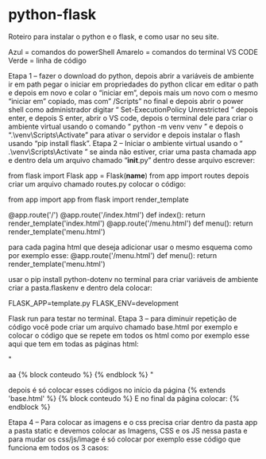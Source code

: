 # python-flask

Roteiro para instalar o python e o flask, e como usar no seu site. 

Azul = comandos do powerShell
Amarelo = comandos do terminal VS CODE
Verde = linha de código 

Etapa 1 – fazer o download do python, depois abrir a variáveis de ambiente ir em path pegar o iniciar em propriedades do python clicar em editar o path e depois em novo e colar o “iniciar em”, depois mais um novo com o mesmo “iniciar em” copiado, mas com” /Scripts” no final e depois abrir o power shell como administrador digitar “ Set-ExecutionPolicy Unrestricted ” depois enter, e depois S enter, abrir o VS code, depois o terminal dele para criar o ambiente virtual usando o comando “ python -m venv venv ” e depois o “.\venv\Scripts\Activate” para ativar o servidor e depois instalar o flash usando “pip install flask”.
Etapa 2 – Iniciar o ambiente virtual usando o “ .\venv\Scripts\Activate ” se ainda não estiver, criar uma pasta chamada app e dentro dela um arquivo chamado “__init__.py” dentro desse arquivo escrever:

from flask import Flask
app = Flask(__name__)
from app import routes
depois criar um arquivo chamado routes.py colocar o código: 

from app import app
from flask import render_template

@app.route('/')
@app.route('/index.html')
def index():
    return render_template('index.html')
@app.route('/menu.html')
def menu():
    return render_template('menu.html')

para cada pagina html que deseja adicionar usar o mesmo esquema como por exemplo esse:
@app.route('/menu.html')
def menu():
    return render_template('menu.html')

usar o pip install python-dotenv no terminal para criar variáveis de ambiente
criar a pasta.flaskenv e dentro dela colocar:

FLASK_APP=template.py
FLASK_ENV=development

Flask run para testar no terminal.
Etapa 3 – para diminuir repetição de código você pode criar um arquivo chamado base.html por exemplo e colocar o código que se repete em todos os html como por exemplo esse aqui que tem em todas as páginas html:

"<!doctype html>
<html lang="pt-br" data-bs-theme="auto">
aa<head><script src="/assets/js/color-modes.js"></script>
    <meta charset="utf-8">
    <meta name="viewport" content="width=device-width, initial-scale=1">
    <meta name="description" content="">
    <meta name="author" content="Mark Otto, Jacob Thornton, and Bootstrap contributors">
    <meta name="generator" content="Hugo 0.118.2">
    <link rel="icon" href="./menu/img/OIP.jpeg" type="image/png">
    <script src="/assets/dist/js/bootstrap.bundle.min.js"></script>
    {% block conteudo %}
    {% endblock %}
</body>
</html>"
  
depois é só colocar esses códigos no início da página {% extends 'base.html' %}
    {% block conteudo %}
E no final da página colocar:
    {% endblock %}

Etapa 4 – Para colocar as imagens e o css precisa criar dentro da pasta app a pasta static e devemos colocar as Imagens, CSS e os JS nessa pasta e para mudar os css/js/image é só colocar por exemplo esse código que funciona em todos os 3 casos:
<link rel="icon" href="{{url_for('static', filename='icon.jpeg')}}" type="image/png">

